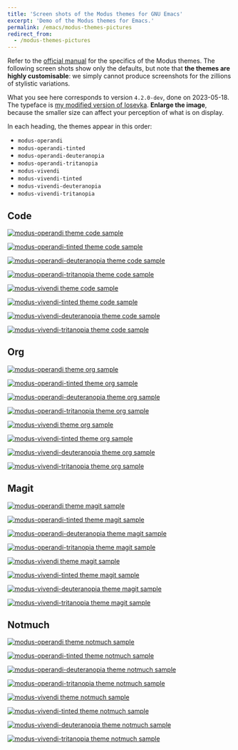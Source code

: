 ```yaml
---
title: 'Screen shots of the Modus themes for GNU Emacs'
excerpt: 'Demo of the Modus themes for Emacs.'
permalink: /emacs/modus-themes-pictures
redirect_from:
  - /modus-themes-pictures
---
```


Refer to the [official
manual](https://protesilaos.com/emacs/modus-themes) for the specifics
of the Modus themes.  The following screen shots show only the
defaults, but note that **the themes are highly customisable**: we
simply cannot produce screenshots for the zillions of stylistic
variations.

What you see here corresponds to version `4.2.0-dev`, done on
2023-05-18.  The typeface is [my modified version of
Iosevka](https://github.com/protesilaos/iosevka-comfy).  **Enlarge the
image**, because the smaller size can affect your perception of what
is on display.

In each heading, the themes appear in this order:

- `modus-operandi`
- `modus-operandi-tinted`
- `modus-operandi-deuteranopia`
- `modus-operandi-tritanopia`
- `modus-vivendi`
- `modus-vivendi-tinted`
- `modus-vivendi-deuteranopia`
- `modus-vivendi-tritanopia`

## Code

<a href="{{'/assets/images/modus/modus-operandi-code.png' | absolute_url}}"><img alt="modus-operandi theme code sample" src="{{'/assets/images/modus/modus-operandi-code.png' | absolute_url }}"/></a>

<a href="{{'/assets/images/modus/modus-operandi-tinted-code.png' | absolute_url}}"><img alt="modus-operandi-tinted theme code sample" src="{{'/assets/images/modus/modus-operandi-tinted-code.png' | absolute_url }}"/></a>

<a href="{{'/assets/images/modus/modus-operandi-deuteranopia-code.png' | absolute_url}}"><img alt="modus-operandi-deuteranopia theme code sample" src="{{'/assets/images/modus/modus-operandi-deuteranopia-code.png' | absolute_url }}"/></a>

<a href="{{'/assets/images/modus/modus-operandi-tritanopia-code.png' | absolute_url}}"><img alt="modus-operandi-tritanopia theme code sample" src="{{'/assets/images/modus/modus-operandi-tritanopia-code.png' | absolute_url }}"/></a>

<a href="{{'/assets/images/modus/modus-vivendi-code.png' | absolute_url}}"><img alt="modus-vivendi theme code sample" src="{{'/assets/images/modus/modus-vivendi-code.png' | absolute_url }}"/></a>

<a href="{{'/assets/images/modus/modus-vivendi-tinted-code.png' | absolute_url}}"><img alt="modus-vivendi-tinted theme code sample" src="{{'/assets/images/modus/modus-vivendi-tinted-code.png' | absolute_url }}"/></a>

<a href="{{'/assets/images/modus/modus-vivendi-deuteranopia-code.png' | absolute_url}}"><img alt="modus-vivendi-deuteranopia theme code sample" src="{{'/assets/images/modus/modus-vivendi-deuteranopia-code.png' | absolute_url }}"/></a>

<a href="{{'/assets/images/modus/modus-vivendi-tritanopia-code.png' | absolute_url}}"><img alt="modus-vivendi-tritanopia theme code sample" src="{{'/assets/images/modus/modus-vivendi-tritanopia-code.png' | absolute_url }}"/></a>

## Org

<a href="{{'/assets/images/modus/modus-operandi-org.png' | absolute_url}}"><img alt="modus-operandi theme org sample" src="{{'/assets/images/modus/modus-operandi-org.png' | absolute_url }}"/></a>

<a href="{{'/assets/images/modus/modus-operandi-tinted-org.png' | absolute_url}}"><img alt="modus-operandi-tinted theme org sample" src="{{'/assets/images/modus/modus-operandi-tinted-org.png' | absolute_url }}"/></a>

<a href="{{'/assets/images/modus/modus-operandi-deuteranopia-org.png' | absolute_url}}"><img alt="modus-operandi-deuteranopia theme org sample" src="{{'/assets/images/modus/modus-operandi-deuteranopia-org.png' | absolute_url }}"/></a>

<a href="{{'/assets/images/modus/modus-operandi-tritanopia-org.png' | absolute_url}}"><img alt="modus-operandi-tritanopia theme org sample" src="{{'/assets/images/modus/modus-operandi-tritanopia-org.png' | absolute_url }}"/></a>

<a href="{{'/assets/images/modus/modus-vivendi-org.png' | absolute_url}}"><img alt="modus-vivendi theme org sample" src="{{'/assets/images/modus/modus-vivendi-org.png' | absolute_url }}"/></a>

<a href="{{'/assets/images/modus/modus-vivendi-tinted-org.png' | absolute_url}}"><img alt="modus-vivendi-tinted theme org sample" src="{{'/assets/images/modus/modus-vivendi-tinted-org.png' | absolute_url }}"/></a>

<a href="{{'/assets/images/modus/modus-vivendi-deuteranopia-org.png' | absolute_url}}"><img alt="modus-vivendi-deuteranopia theme org sample" src="{{'/assets/images/modus/modus-vivendi-deuteranopia-org.png' | absolute_url }}"/></a>

<a href="{{'/assets/images/modus/modus-vivendi-tritanopia-org.png' | absolute_url}}"><img alt="modus-vivendi-tritanopia theme org sample" src="{{'/assets/images/modus/modus-vivendi-tritanopia-org.png' | absolute_url }}"/></a>

## Magit

<a href="{{'/assets/images/modus/modus-operandi-magit.png' | absolute_url}}"><img alt="modus-operandi theme magit sample" src="{{'/assets/images/modus/modus-operandi-magit.png' | absolute_url }}"/></a>

<a href="{{'/assets/images/modus/modus-operandi-tinted-magit.png' | absolute_url}}"><img alt="modus-operandi-tinted theme magit sample" src="{{'/assets/images/modus/modus-operandi-tinted-magit.png' | absolute_url }}"/></a>

<a href="{{'/assets/images/modus/modus-operandi-deuteranopia-magit.png' | absolute_url}}"><img alt="modus-operandi-deuteranopia theme magit sample" src="{{'/assets/images/modus/modus-operandi-deuteranopia-magit.png' | absolute_url }}"/></a>

<a href="{{'/assets/images/modus/modus-operandi-tritanopia-magit.png' | absolute_url}}"><img alt="modus-operandi-tritanopia theme magit sample" src="{{'/assets/images/modus/modus-operandi-tritanopia-magit.png' | absolute_url }}"/></a>

<a href="{{'/assets/images/modus/modus-vivendi-magit.png' | absolute_url}}"><img alt="modus-vivendi theme magit sample" src="{{'/assets/images/modus/modus-vivendi-magit.png' | absolute_url }}"/></a>

<a href="{{'/assets/images/modus/modus-vivendi-tinted-magit.png' | absolute_url}}"><img alt="modus-vivendi-tinted theme magit sample" src="{{'/assets/images/modus/modus-vivendi-tinted-magit.png' | absolute_url }}"/></a>

<a href="{{'/assets/images/modus/modus-vivendi-deuteranopia-magit.png' | absolute_url}}"><img alt="modus-vivendi-deuteranopia theme magit sample" src="{{'/assets/images/modus/modus-vivendi-deuteranopia-magit.png' | absolute_url }}"/></a>

<a href="{{'/assets/images/modus/modus-vivendi-tritanopia-magit.png' | absolute_url}}"><img alt="modus-vivendi-tritanopia theme magit sample" src="{{'/assets/images/modus/modus-vivendi-tritanopia-magit.png' | absolute_url }}"/></a>

## Notmuch

<a href="{{'/assets/images/modus/modus-operandi-notmuch.png' | absolute_url}}"><img alt="modus-operandi theme notmuch sample" src="{{'/assets/images/modus/modus-operandi-notmuch.png' | absolute_url }}"/></a>

<a href="{{'/assets/images/modus/modus-operandi-tinted-notmuch.png' | absolute_url}}"><img alt="modus-operandi-tinted theme notmuch sample" src="{{'/assets/images/modus/modus-operandi-tinted-notmuch.png' | absolute_url }}"/></a>

<a href="{{'/assets/images/modus/modus-operandi-deuteranopia-notmuch.png' | absolute_url}}"><img alt="modus-operandi-deuteranopia theme notmuch sample" src="{{'/assets/images/modus/modus-operandi-deuteranopia-notmuch.png' | absolute_url }}"/></a>

<a href="{{'/assets/images/modus/modus-operandi-tritanopia-notmuch.png' | absolute_url}}"><img alt="modus-operandi-tritanopia theme notmuch sample" src="{{'/assets/images/modus/modus-operandi-tritanopia-notmuch.png' | absolute_url }}"/></a>

<a href="{{'/assets/images/modus/modus-vivendi-notmuch.png' | absolute_url}}"><img alt="modus-vivendi theme notmuch sample" src="{{'/assets/images/modus/modus-vivendi-notmuch.png' | absolute_url }}"/></a>

<a href="{{'/assets/images/modus/modus-vivendi-tinted-notmuch.png' | absolute_url}}"><img alt="modus-vivendi-tinted theme notmuch sample" src="{{'/assets/images/modus/modus-vivendi-tinted-notmuch.png' | absolute_url }}"/></a>

<a href="{{'/assets/images/modus/modus-vivendi-deuteranopia-notmuch.png' | absolute_url}}"><img alt="modus-vivendi-deuteranopia theme notmuch sample" src="{{'/assets/images/modus/modus-vivendi-deuteranopia-notmuch.png' | absolute_url }}"/></a>

<a href="{{'/assets/images/modus/modus-vivendi-tritanopia-notmuch.png' | absolute_url}}"><img alt="modus-vivendi-tritanopia theme notmuch sample" src="{{'/assets/images/modus/modus-vivendi-tritanopia-notmuch.png' | absolute_url }}"/></a>
